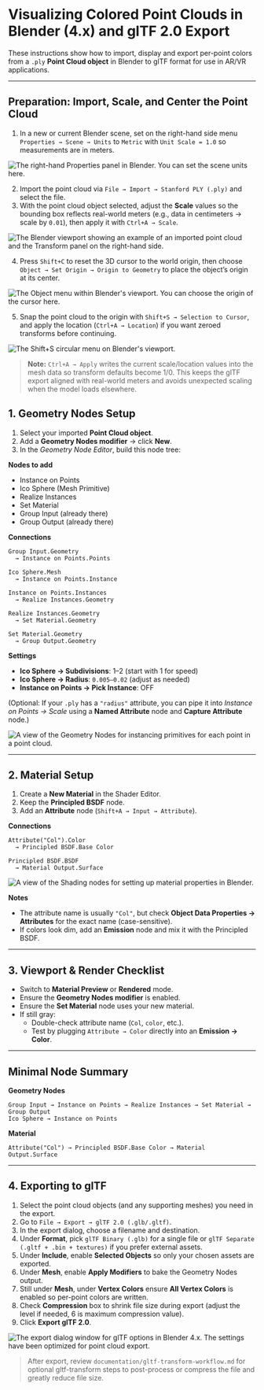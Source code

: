 # Visualizing Colored Point Clouds in Blender (4.x) and glTF 2.0 Export

These instructions show how to import, display and export per-point colors from a `.ply` **Point Cloud object** in Blender to glTF format for use in AR/VR applications.

---

## Preparation: Import, Scale, and Center the Point Cloud

1. In a new or current Blender scene, set on the right-hand side menu `Properties → Scene → Units` to `Metric` with `Unit Scale = 1.0` so measurements are in meters.

![The right-hand Properties panel in Blender. You can set the scene units here.](image-3.png)

2. Import the point cloud via `File → Import → Stanford PLY (.ply)` and select the file.
3. With the point cloud object selected, adjust the **Scale** values so the bounding box reflects real-world meters (e.g., data in centimeters → scale by `0.01`), then apply it with `Ctrl+A → Scale`.

![The Blender viewport showing an example of an imported point cloud and the Transform panel on the right-hand side.](image-4.png)

4. Press `Shift+C` to reset the 3D cursor to the world origin, then choose `Object → Set Origin → Origin to Geometry` to place the object’s origin at its center.

![The Object menu within Blender's viewport. You can choose the origin of the cursor here.](image-5.png)

5. Snap the point cloud to the origin with `Shift+S → Selection to Cursor`, and apply the location (`Ctrl+A → Location`) if you want zeroed transforms before continuing.

![The Shift+S circular menu on Blender's viewport.](image-6.png)

> **Note:** `Ctrl+A → Apply` writes the current scale/location values into the mesh data so transform defaults become 1/0. This keeps the glTF export aligned with real-world meters and avoids unexpected scaling when the model loads elsewhere.

## 1. Geometry Nodes Setup

1. Select your imported **Point Cloud object**.
2. Add a **Geometry Nodes modifier** → click **New**.
3. In the *Geometry Node Editor*, build this node tree:

**Nodes to add**
- Instance on Points
- Ico Sphere (Mesh Primitive)
- Realize Instances
- Set Material
- Group Input (already there)
- Group Output (already there)

**Connections**
```
Group Input.Geometry
  → Instance on Points.Points

Ico Sphere.Mesh
  → Instance on Points.Instance

Instance on Points.Instances
  → Realize Instances.Geometry

Realize Instances.Geometry
  → Set Material.Geometry

Set Material.Geometry
  → Group Output.Geometry
```

**Settings**
- **Ico Sphere → Subdivisions**: 1–2 (start with 1 for speed)
- **Ico Sphere → Radius**: `0.005–0.02` (adjust as needed)
- **Instance on Points → Pick Instance**: OFF

(Optional: If your `.ply` has a `"radius"` attribute, you can pipe it into *Instance on Points → Scale* using a **Named Attribute** node and **Capture Attribute** node.)

![A view of the Geometry Nodes for instancing primitives for each point in a point cloud.](image-1.png)

---

## 2. Material Setup

1. Create a **New Material** in the Shader Editor.
2. Keep the **Principled BSDF** node.
3. Add an **Attribute** node (`Shift+A → Input → Attribute`).

**Connections**
```
Attribute("Col").Color
  → Principled BSDF.Base Color

Principled BSDF.BSDF
  → Material Output.Surface
```

![A view of the Shading nodes for setting up material properties in Blender.](image.png)

**Notes**
- The attribute name is usually `"Col"`, but check **Object Data Properties → Attributes** for the exact name (case-sensitive).
- If colors look dim, add an **Emission** node and mix it with the Principled BSDF.

---

## 3. Viewport & Render Checklist

- Switch to **Material Preview** or **Rendered** mode.
- Ensure the **Geometry Nodes modifier** is enabled.
- Ensure the **Set Material** node uses your new material.
- If still gray:
  - Double-check attribute name (`Col`, `color`, etc.).
  - Test by plugging `Attribute → Color` directly into an **Emission → Color**.

---

## Minimal Node Summary

**Geometry Nodes**
```
Group Input → Instance on Points → Realize Instances → Set Material → Group Output
Ico Sphere → Instance on Points
```

**Material**
```
Attribute("Col") → Principled BSDF.Base Color → Material Output.Surface
```

---

## 4. Exporting to glTF

1. Select the point cloud objects (and any supporting meshes) you need in the export.
2. Go to `File → Export → glTF 2.0 (.glb/.gltf)`.
3. In the export dialog, choose a filename and destination.
4. Under **Format**, pick `glTF Binary (.glb)` for a single file or `glTF Separate (.gltf + .bin + textures)` if you prefer external assets.
5. Under **Include**, enable **Selected Objects** so only your chosen assets are exported.
6. Under **Mesh**, enable **Apply Modifiers** to bake the Geometry Nodes output.
7. Still under **Mesh**, under **Vertex Colors** ensure **All Vertex Colors** is enabled so per-point colors are written.
8. Check **Compression** box to shrink file size during export (adjust the level if needed, 6 is maximum compression value).
9. Click **Export glTF 2.0**.

![The export dialog window for glTF options in Blender 4.x. The settings have been optimized for point cloud export.](image-2.png)

> After export, review `documentation/gltf-transform-workflow.md` for optional gltf-transform steps to post-process or compress the file and greatly reduce file size.
